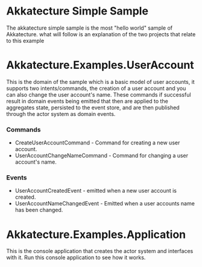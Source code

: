 # Akkatecture Simple Sample

The akkatecture simple sample is the most "hello world" sample of Akkatecture. what will follow is an explanation of the two projects that relate to this example

# Akkatecture.Examples.UserAccount

This is the domain of the sample which is a basic model of user accounts, it supports two intents/commands, the creation of a user account and you can also change the user account's name. These commands if successful result in domain events being emitted that then are applied to the aggregates state, persisted to the event store, and are then published  through the actor system as domain events.

### Commands
* CreateUserAccountCommand - Command for creating a new user account.
* UserAccountChangeNameCommand - Command for changing a user account's name.
### Events
* UserAccountCreatedEvent - emitted when a new user account is created.
* UserAccountNameChangedEvent - Emitted when a user accounts name has been changed.

# Akkatecture.Examples.Application

This is the console application that creates the actor system and interfaces with it. Run this console application to see how it works.